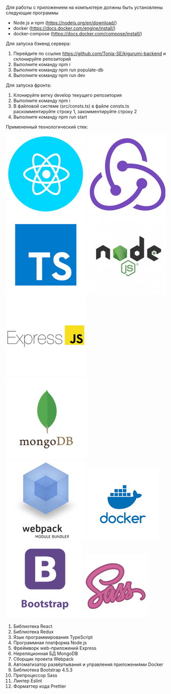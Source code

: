 Для работы с приложением на компьютере должны быть установлены следующие программы
- Node.js и npm (https://nodejs.org/en/download/)
- docker (https://docs.docker.com/engine/install/)
- docker-compose (https://docs.docker.com/compose/install/)

Для запуска бэкенд сервера:
1. Перейдите по ссылке https://github.com/Tonia-SE/kigurumi-backend и склонируйте репозиторий
2. Выполните команду npm i
3. Выполните команду npm run populate-db
4. Выполните команду npm run dev


Для запуска фронта:
1. Клонируйте ветку develop текущего репозитория
2. Выполните команду npm i
3. В файловой системе (src/consts.ts) в файле consts.ts раскомментируйте строку 1, закомментируйте строку 2
4. Выполните команду npm run start

Примененный технологический стек:

![React logo](./LOGOs/react_logo.png)
![Redux logo](./LOGOs/redux_logo.png)
![TS logo](./LOGOs/ts_logo.png)
![nodejs logo](./LOGOs/nodejs_logo.png)
![express logo](./LOGOs/expressjs_logo.png)
![mongo DB logo](./LOGOs/mongo_logo.png)
![webpack logo](./LOGOs/webpack_logo.jpg)
![docker logo](./LOGOs/docker_logo.png)
![bootstrap logo](./LOGOs/bootstrap_logo.png)
![sass logo](./LOGOs/sass_logo.png)

1. Библиотека React
2. Библиотека Redux
3. Язык программирования TypeScript
4. Программная платформа Node.js
5. Фреймворк web-приложений Express
6. Нереляционная БД MongoDB
7. Сборщик проекта Webpack
8. Автоматизатор развёртывания и управления приложениями Docker
9. Библиотека Bootstrap 4.5.3
10. Препроцессор Sass
11. Линтер Eslint
12. Форматтер кода Prettier

